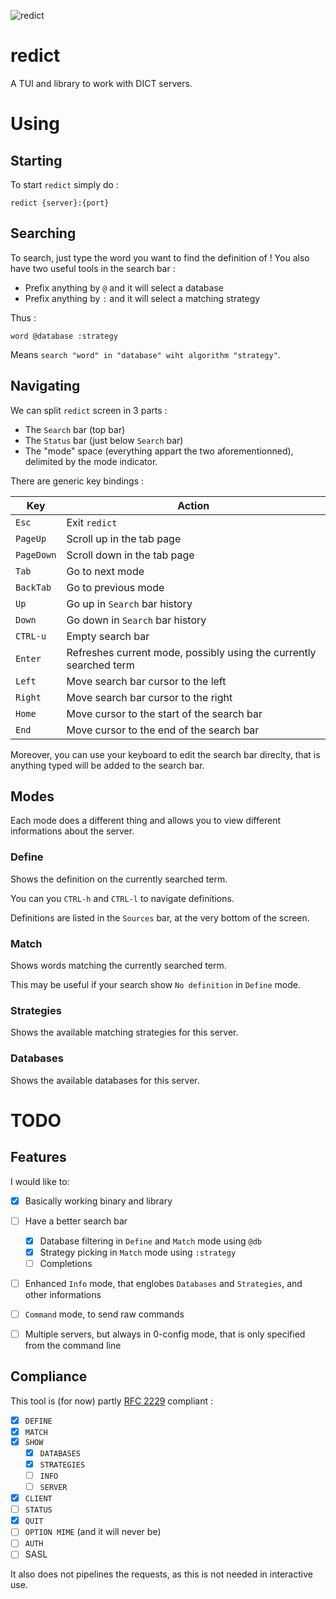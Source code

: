 ![redict](https://i.imgur.com/UIl1mRO.jpg)
# redict
A TUI and library to work with DICT servers.

# Using

## Starting

To start `redict` simply do :

```
redict {server}:{port}
```

## Searching

To search, just type the word you want to find the definition of !
You also have two useful tools in the search bar :

  - Prefix anything by `@` and it will select a database
  - Prefix anything by `:` and it will select a matching strategy

Thus :
```
word @database :strategy
```

Means `search "word" in "database" wiht algorithm "strategy"`.

## Navigating

We can split `redict` screen in 3 parts :

- The `Search` bar (top bar)
- The `Status` bar (just below `Search` bar)
- The "mode" space (everything appart the two aforementionned),
  delimited by the mode indicator.

There are generic key bindings :

| Key | Action |
|-----|--------|
| `Esc` | Exit `redict` |
| `PageUp` | Scroll up in the tab page |
| `PageDown` | Scroll down in the tab page |
| `Tab` | Go to next mode |
| `BackTab` | Go to previous mode |
| `Up` | Go up in `Search` bar history |
| `Down` | Go down in `Search` bar history |
| `CTRL-u` | Empty search bar |
| `Enter` | Refreshes current mode, possibly using the currently searched term |
| `Left` | Move search bar cursor to the left |
| `Right` | Move search bar cursor to the right |
| `Home` | Move cursor to the start of the search bar |
| `End` | Move cursor to the end of the search bar |

Moreover, you can use your keyboard to edit the search bar direclty,
that is anything typed will be added to the search bar.

## Modes

Each mode does a different thing and allows you to view different
informations about the server.

### Define

Shows the definition on the currently searched term.

You can you `CTRL-h` and `CTRL-l` to navigate definitions.

Definitions are listed in the `Sources` bar, at the very bottom of the
screen.

### Match

Shows words matching the currently searched term.

This may be useful if your search show `No definition` in `Define`
mode.

### Strategies

Shows the available matching strategies for this server.

### Databases

Shows the available databases for this server.

# TODO

## Features

I would like to:

- [x] Basically working binary and library
- [ ] Have a better search bar
  - [x] Database filtering in `Define` and `Match` mode using `@db`
  - [x] Strategy picking in `Match` mode using `:strategy`
  - [ ] Completions
- [ ] Enhanced `Info` mode, that englobes `Databases` and `Strategies`, and other informations
- [ ] `Command` mode, to send raw commands
- [ ] Multiple servers, but always in 0-config mode, that is only specified from the command line


## Compliance

This tool is (for now) partly [RFC 2229](https://tools.ietf.org/html/rfc2229)
compliant :

- [x] `DEFINE`
- [x] `MATCH`
- [x] `SHOW`
  - [x] `DATABASES`
  - [x] `STRATEGIES`
  - [ ] `INFO`
  - [ ] `SERVER`
- [x] `CLIENT`
- [ ] `STATUS`
- [x] `QUIT`
- [ ] `OPTION MIME` (and it will never be)
- [ ] `AUTH`
- [ ] SASL

It also does not pipelines the requests, as this is not needed in interactive use.
